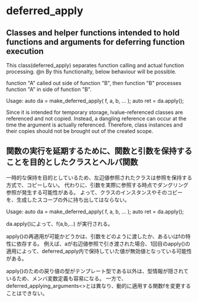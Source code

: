 # deferred_apply
## Classes and helper functions intended to hold functions and arguments for deferring function execution

This class(deferred_apply) separates function calling and actual function processing. @n 
By this functionalty, below behaviour will be possible.

function "A" called out side of function "B", then function "B" processes function "A" in side of function "B".

Usage:
auto da = make_deferred_apply( f, a, b, ... );
auto ret = da.apply();

Since it is intended for temporary storage, lvalue-referenced classes are referenced and not copied.
Instead, a dangling reference can occur at the time the argument is actually referenced.
Therefore, class instances and their copies should not be brought out of the created scope.

## 関数の実行を延期するために、関数と引数を保持することを目的としたクラスとヘルパ関数

一時的な保持を目的としているため、左辺値参照されたクラスは参照を保持する方式で、コピーしない。
代わりに、引数を実際に参照する時点でダングリング参照が発生する可能性がある。
よって、クラスのインスタンスやそのコピーを、生成したスコープの外に持ち出してはならない。

Usage:
auto da = make_deferred_apply( f, a, b, ... );
auto ret = da.apply();

da.apply()によって、f(a,b,...) が実行される。

apply()の再適用が可能かどうかは、引数をどのように渡したか、あるいはfの特性に依存する。
例えば、aが右辺値参照で引き渡された場合、1回目のapply()の適用によって、deferred_apply内で保持していた値が無効値となっている可能性がある。

apply()のための戻り値の型がテンプレート型である以外は、型情報が隠されているため、メンバ変数定義も容易になる。
一方で、deferred_applying_arguments<>とは異なり、動的に適用する関数fを変更することはできない。
